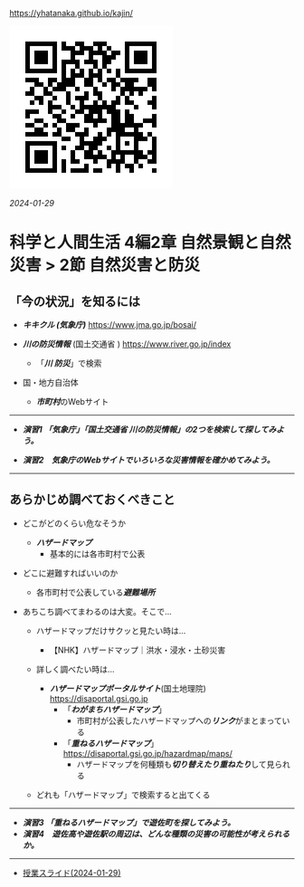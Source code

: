https://yhatanaka.github.io/kajin/

<img src="QR_343148.png" title="" alt="QR_343148.png" data-align="right">

*2024-01-29*

# 科学と人間生活 4編2章 自然景観と自然災害 > 2節 自然災害と防災



## 「今の状況」を知るには

- ***キキクル (気象庁)*** https://www.jma.go.jp/bosai/

- ***川の防災情報*** (国土交通省 ) https://www.river.go.jp/index
  - 「***川  防災***」で検索
  
- 国・地方自治体
  
  - ***市町村***のWebサイト

------

- ***演習1 「気象庁」「国土交通省  川の防災情報」の2つを検索して探してみよう。***

- ***演習2　気象庁のWebサイトでいろいろな災害情報を確かめてみよう。***

------



## あらかじめ調べておくべきこと

- どこがどのくらい危なそうか
  
  - ***ハザードマップ***
    - 基本的には各市町村で公表
  
- どこに避難すればいいのか
  
  - 各市町村で公表している***避難場所***

- あちこち調べてまわるのは大変。そこで…
  
  - ハザードマップだけサクッと見たい時は…
    
    - 【NHK】ハザードマップ｜洪水・浸水・土砂災害
  
  - 詳しく調べたい時は…
    - ***ハザードマップポータルサイト***(国土地理院) https://disaportal.gsi.go.jp
      - 「***わがまちハザードマップ***」
        - 市町村が公表したハザードマップへの***リンク***がまとまっている
      - 「***重ねるハザードマップ***」https://disaportal.gsi.go.jp/hazardmap/maps/
        - ハザードマップを何種類も***切り替えたり重ねたり***して見られる
    
  - どれも「ハザードマップ」で検索すると出てくる

---

- ***演習3 「重ねるハザードマップ」で遊佐町を探してみよう。***
- ***演習4　遊佐高や遊佐駅の周辺は、どんな種類の災害の可能性が考えられるか。***

------

- [授業スライド(2024-01-29)](2023_4-2-2.pdf)
